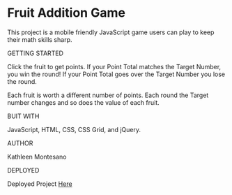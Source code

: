 # Fruit Addition Game

This project is a mobile friendly JavaScript game users can play to keep their math skills sharp.

GETTING STARTED

Click the fruit to get points. If your Point Total matches the Target Number, you win the round! If your Point Total goes over the Target Number you lose the round. 

Each fruit is worth a different number of points. Each round the Target number changes and so does the value of each fruit.

BUIT WITH

JavaScript, HTML, CSS, CSS Grid, and jQuery.

AUTHOR

Kathleen Montesano

DEPLOYED

Deployed Project [Here](https://kathleenmont.github.io/fruit-game/index.html)
          
